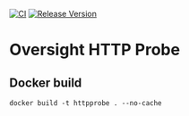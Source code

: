 [![CI](https://github.com/oversight/httpprobe/workflows/CI/badge.svg)](https://github.com/oversight/httpprobe/actions)
[![Release Version](https://img.shields.io/github/release/oversight/httpprobe)](https://github.com/oversight/httpprobe/releases)

# Oversight HTTP Probe

## Docker build

```
docker build -t httpprobe . --no-cache
```
